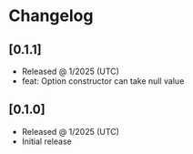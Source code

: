 # Changelog

## [0.1.1]

- Released @ 1/2025 (UTC)
- feat: Option constructor can take null value

## [0.1.0]

- Released @ 1/2025 (UTC)
- Initial release
